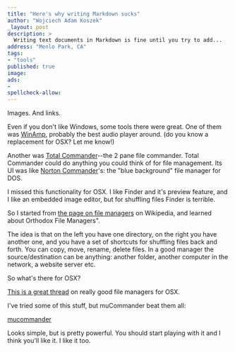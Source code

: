 ```yaml
---
title: "Here's why writing Markdown sucks"
author: "Wojciech Adam Koszek"
_layout: post
description: >
  Writing text documents in Markdown is fine until you try to add...
address: "Menlo Park, CA"
tags:
- "tools"
published: true
image: 
ads:
-
spellcheck-allow:
---
```


Images. And links.


Even if you don't like Windows, some tools there were great. One of them was
[WinAmp][], probably the best audio player around. (do you know a replacement
for OSX? Let me know!)

Another was [Total Commander][]--the 2 pane file commander. Total Commander
could do anything you could think of for file management.
Its UI was like [Norton Commander][]'s: the
"blue background" file manager for DOS.

I missed this functionality for OSX. I like Finder and it's preview
feature, and I like an embedded image editor, but for shuffling files Finder is terrible.

So I started from [the page on file managers][] on Wikipedia, and learned about Orthodox File Managers".

The idea is that on the left you have one directory, on the right you have
another one, and you have a set of shortcuts for shuffling files back and
forth. You can copy, move, rename, delete files. In a good manager the
source/destination can be anything: another folder, another computer in the
network, a website server etc.

So what's there for OSX?

[This is a great thread][] on really good file managers for OSX.

I've tried some of this stuff, but muCommander beat them all:

[mucommander][]

Looks simple, but is pretty powerful. You should start playing with it and I
think you'll like it. I like it too.

[This is a great thread]: http://apple.stackexchange.com/questions/10097/what-orthodox-file-manager-for-os-x-could-i-use
[WinAmp]: http://www.winamp.com
[Total Commander]: https://www.ghisler.com
[Norton Commander]: https://en.wikipedia.org/wiki/Norton_Commander
[the page on file managers]: https://en.wikipedia.org/wiki/File_manager
[mucommander]: http://www.mucommander.com
